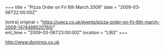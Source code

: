 +++
title = "Pizza Order on Fri 6th March 2009"
date = "2009-03-06T22:00:00Z"

[extra]
original = "https://uwcs.co.uk/events/pizza-order-on-fri-6th-march-2009-1474489020760/"    
ent_time = "2009-03-06T23:00:00Z"
location = "LIB2"
+++

http://www.dominos.co.uk

